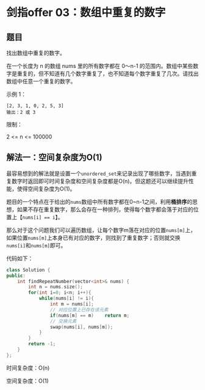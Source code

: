 # 剑指offer 03：数组中重复的数字

## 题目

找出数组中重复的数字。


在一个长度为 n 的数组 nums 里的所有数字都在 0～n-1 的范围内。数组中某些数字是重复的，但不知道有几个数字重复了，也不知道每个数字重复了几次。请找出数组中任意一个重复的数字。

示例 1：

```输入：
[2, 3, 1, 0, 2, 5, 3]
输出：2 或 3 
```


限制：

2 <= n <= 100000

## 解法一：空间复杂度为O(1)

最容易想到的解法就是设置一个`unordered_set`来记录出现了哪些数字，当遇到重复数字时返回即可时间复杂度和空间复杂度都是O(n)。但这题还可以继续提升性能，使得空间复杂度为O(1)。

题目的一个特点在于给出的`nums`数组中所有数字都在0~n-1之间，利用**桶排序**的思想，如果不存在重复数字，那么会存在一种排列，使得每个数字都会落于对应的位置上【`nums[i] == i`】。

那么对于这个问题我们可以遍历数组，让每个数字m落在对应的位置`nums[m]`上，如果位置`nums[m]`上本身已有对应的数字，则找到了重复数字；否则就交换`nums[i]`和`nums[m]`即可。

代码如下：

```c++
class Solution {
public:
    int findRepeatNumber(vector<int>& nums) {
        int n = nums.size();
        for(int i=0; i<n; i++){
            while(nums[i] != i){
                int m = nums[i];
                // 对应位置上已存在该元素
                if(nums[m] == m)    return m;
                // 交换元素
                swap(nums[i], nums[m]);
            }
        }
        return -1;
    }
};
```

时间复杂度：O(n)

空间复杂度：O(1)
